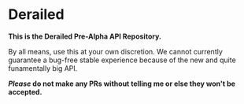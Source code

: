 # Derailed

**This is the Derailed Pre-Alpha API Repository.**

By all means, use this at your own discretion.
We cannot currently guarantee a bug-free stable experience
because of the new and quite funamentally big API.

***Please* do not make any PRs without telling me or else they won't be accepted.**

